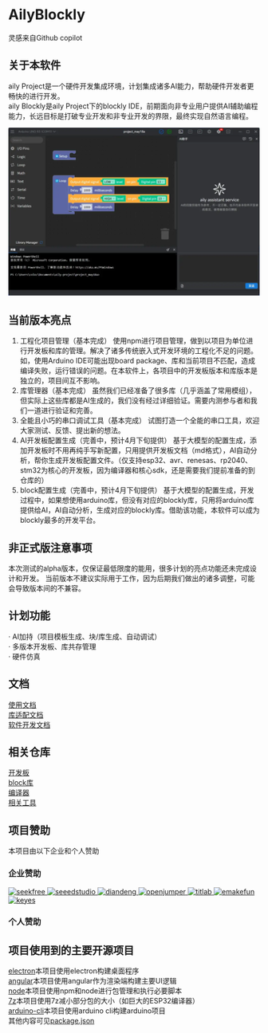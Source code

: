 # AilyBlockly
灵感来自Github copilot  
## 关于本软件
aily Project是一个硬件开发集成环境，计划集成诸多AI能力，帮助硬件开发者更畅快的进行开发。  
aily Blockly是aily Project下的blockly IDE，前期面向非专业用户提供AI辅助编程能力，长远目标是打破专业开发和非专业开发的界限，最终实现自然语言编程。  

<img src="./img/sf.webp" width=1000 />

## 当前版本亮点  
1. 工程化项目管理（基本完成）
使用npm进行项目管理，做到以项目为单位进行开发板和库的管理。解决了诸多传统嵌入式开发环境的工程化不足的问题。如，使用Arduino IDE可能出现board package、库和当前项目不匹配，造成编译失败，运行错误的问题。在本软件上，各项目中的开发板版本和库版本是独立的，项目间互不影响。
2. 库管理器（基本完成）
虽然我们已经准备了很多库（几乎涵盖了常用模组），但实际上这些库都是AI生成的，我们没有经过详细验证。需要内测参与者和我们一道进行验证和完善。
3. 全能且小巧的串口调试工具（基本完成）
试图打造一个全能的串口工具，欢迎大家测试、反馈、提出新的想法。
4. AI开发板配置生成（完善中，预计4月下旬提供）
基于大模型的配置生成，添加开发板时不用再纯手写新配置，只用提供开发板文档（md格式），AI自动分析，帮你生成开发板配置文件。（仅支持esp32、avr、renesas、rp2040、stm32为核心的开发板，因为编译器和核心sdk，还是需要我们提前准备的到仓库的）
5. block配置生成（完善中，预计4月下旬提供）
基于大模型的配置生成，开发过程中，如果想使用arduino库，但没有对应的blockly库，只用将arduino库提供给AI，AI自动分析，生成对应的blockly库。借助该功能，本软件可以成为blockly最多的开发平台。

## 非正式版注意事项  
本次测试的alpha版本，仅保证最低限度的能用，很多计划的亮点功能还未完成设计和开发。
当前版本不建议实际用于工作，因为后期我们做出的诸多调整，可能会导致版本间的不兼容。

## 计划功能
· AI加持（项目模板生成、块/库生成、自动调试）    
· 多版本开发板、库共存管理  
· 硬件仿真  

## 文档
[使用文档](https://aily.pro/doc)  
[库适配文档](https://github.com/ailyProject/aily-blockly-libraries/blob/main/%E5%BA%93%E8%A7%84%E8%8C%83.md)  
[软件开发文档](./develop.md)  

## 相关仓库
[开发板](https://github.com/ailyProject/aily-blockly-boards)  
[block库](https://github.com/ailyProject/aily-blockly-libraries)  
[编译器](https://github.com/ailyProject/aily-blockly-compilers)  
[相关工具](https://github.com/ailyProject/aily-project-tools)  

## 项目赞助
本项目由以下企业和个人赞助

### 企业赞助  
<a target="_blank" href="https://www.seekfree.cn/" >
    <img src=".\brand\seekfree\logo.png" alt="seekfree" width=200 />
</a>  
<a target="_blank" href="https://www.seeedstudio.com/" >
    <img src=".\brand\seeedstudio\logo.png" alt="seeedstudio" width=200 />
</a>  
<a target="_blank" href="https://www.diandeng.tech/" >
    <img src=".\brand\diandeng\logo.png" alt="diandeng" width=200 />
</a>  
<a target="_blank" href="https://www.openjumper.com/" >
    <img src=".\brand\openjumper\logo.png" alt="openjumper" width=200 />
</a>  
<a target="_blank" href="https://www.titlab.cn/" >
    <img src=".\brand\titlab\logo.png" alt="titlab" width=200 />
</a>  
<a target="_blank" href="https://www.emakefun.com" >
    <img src=".\brand\emakefun\logo.png" alt="emakefun" width=200 />
</a>  
<a target="_blank" href="http://www.keyes-robot.com/" >
    <img src=".\brand\keyes\logo.png" alt="keyes" width=200 />
</a>  


### 个人赞助   


## 项目使用到的主要开源项目
[electron]()本项目使用electron构建桌面程序  
[angular]()本项目使用angular作为渲染端构建主要UI逻辑  
[node]()本项目使用npm和node进行包管理和执行必要脚本  
[7z]()本项目使用7z减小部分包的大小（如巨大的ESP32编译器）  
[arduino-cli]()本项目使用arduino cli构建arduino项目  
其他内容可见[package.json](./package.json)  

